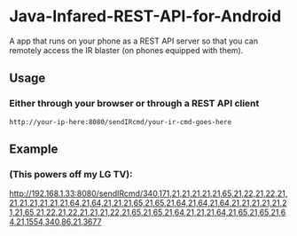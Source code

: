 # Java-Infared-REST-API-for-Android
A app that runs on your phone as a REST API server so that you can remotely access the IR blaster (on phones equipped with them).

## Usage

### Either through your browser or through a REST API client
    http://your-ip-here:8080/sendIRcmd/your-ir-cmd-goes-here

## Example

### (This powers off my LG TV): 
http://192.168.1.33:8080/sendIRcmd/340,171,21,21,21,21,21,65,21,22,21,22,21,21,21,21,21,21,21,64,21,64,21,21,21,65,21,65,21,64,21,64,21,64,21,21,21,21,21,21,21,65,21,22,21,22,21,21,21,22,21,65,21,65,21,64,21,21,21,64,21,65,21,65,21,64,21,1554,340,86,21,3677
